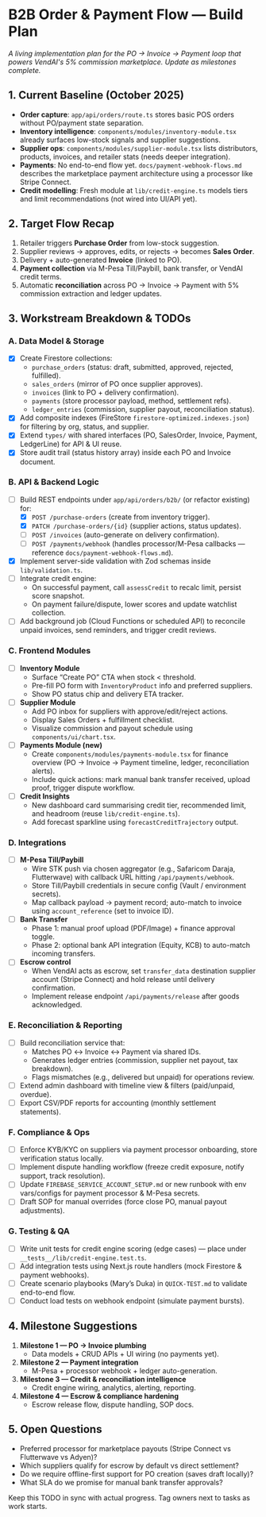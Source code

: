 # B2B Order & Payment Flow — Build Plan

_A living implementation plan for the PO → Invoice → Payment loop that powers VendAI's 5% commission marketplace. Update as milestones complete._

## 1. Current Baseline (October 2025)

- **Order capture**: `app/api/orders/route.ts` stores basic POS orders without PO/payment state separation.
- **Inventory intelligence**: `components/modules/inventory-module.tsx` already surfaces low-stock signals and supplier suggestions.
- **Supplier ops**: `components/modules/supplier-module.tsx` lists distributors, products, invoices, and retailer stats (needs deeper integration).
- **Payments**: No end-to-end flow yet. `docs/payment-webhook-flows.md` describes the marketplace payment architecture using a processor like Stripe Connect.
- **Credit modelling**: Fresh module at `lib/credit-engine.ts` models tiers and limit recommendations (not wired into UI/API yet).

## 2. Target Flow Recap

1. Retailer triggers **Purchase Order** from low-stock suggestion.
2. Supplier reviews → approves, edits, or rejects → becomes **Sales Order**.
3. Delivery + auto-generated **Invoice** (linked to PO).
4. **Payment collection** via M-Pesa Till/Paybill, bank transfer, or VendAI credit terms.
5. Automatic **reconciliation** across PO → Invoice → Payment with 5% commission extraction and ledger updates.

## 3. Workstream Breakdown & TODOs

### A. Data Model & Storage
- [x] Create Firestore collections:
  - `purchase_orders` (status: draft, submitted, approved, rejected, fulfilled).
  - `sales_orders` (mirror of PO once supplier approves).
  - `invoices` (link to PO + delivery confirmation).
  - `payments` (store processor payload, method, settlement refs).
  - `ledger_entries` (commission, supplier payout, reconciliation status).
- [x] Add composite indexes (FireStore `firestore-optimized.indexes.json`) for filtering by org, status, and supplier.
- [x] Extend `types/` with shared interfaces (PO, SalesOrder, Invoice, Payment, LedgerLine) for API & UI reuse.
- [x] Store audit trail (status history array) inside each PO and Invoice document.

### B. API & Backend Logic
- [ ] Build REST endpoints under `app/api/orders/b2b/` (or refactor existing) for:
  - [x] `POST /purchase-orders` (create from inventory trigger).
  - [x] `PATCH /purchase-orders/{id}` (supplier actions, status updates).
  - [ ] `POST /invoices` (auto-generate on delivery confirmation).
  - [ ] `POST /payments/webhook` (handles processor/M-Pesa callbacks — reference `docs/payment-webhook-flows.md`).
- [x] Implement server-side validation with Zod schemas inside `lib/validation.ts`.
- [ ] Integrate credit engine:
  - On successful payment, call `assessCredit` to recalc limit, persist score snapshot.
  - On payment failure/dispute, lower scores and update watchlist collection.
- [ ] Add background job (Cloud Functions or scheduled API) to reconcile unpaid invoices, send reminders, and trigger credit reviews.

### C. Frontend Modules
- [ ] **Inventory Module**
  - Surface “Create PO” CTA when stock < threshold.
  - Pre-fill PO form with `InventoryProduct` info and preferred suppliers.
  - Show PO status chip and delivery ETA tracker.
- [ ] **Supplier Module**
  - Add PO inbox for suppliers with approve/edit/reject actions.
  - Display Sales Orders + fulfillment checklist.
  - Visualize commission and payout schedule using `components/ui/chart.tsx`.
- [ ] **Payments Module (new)**
  - Create `components/modules/payments-module.tsx` for finance overview (PO → Invoice → Payment timeline, ledger, reconciliation alerts).
  - Include quick actions: mark manual bank transfer received, upload proof, trigger dispute workflow.
- [ ] **Credit Insights**
  - New dashboard card summarising credit tier, recommended limit, and headroom (reuse `lib/credit-engine.ts`).
  - Add forecast sparkline using `forecastCreditTrajectory` output.

### D. Integrations
- [ ] **M-Pesa Till/Paybill**
  - Wire STK push via chosen aggregator (e.g., Safaricom Daraja, Flutterwave) with callback URL hitting `/api/payments/webhook`.
  - Store Till/Paybill credentials in secure config (Vault / environment secrets).
  - Map callback payload → payment record; auto-match to invoice using `account_reference` (set to invoice ID).
- [ ] **Bank Transfer**
  - Phase 1: manual proof upload (PDF/Image) + finance approval toggle.
  - Phase 2: optional bank API integration (Equity, KCB) to auto-match incoming transfers.
- [ ] **Escrow control**
  - When VendAI acts as escrow, set `transfer_data` destination supplier account (Stripe Connect) and hold release until delivery confirmation.
  - Implement release endpoint `/api/payments/release` after goods acknowledged.

### E. Reconciliation & Reporting
- [ ] Build reconciliation service that:
  - Matches PO ↔ Invoice ↔ Payment via shared IDs.
  - Generates ledger entries (commission, supplier net payout, tax breakdown).
  - Flags mismatches (e.g., delivered but unpaid) for operations review.
- [ ] Extend admin dashboard with timeline view & filters (paid/unpaid, overdue).
- [ ] Export CSV/PDF reports for accounting (monthly settlement statements).

### F. Compliance & Ops
- [ ] Enforce KYB/KYC on suppliers via payment processor onboarding, store verification status locally.
- [ ] Implement dispute handling workflow (freeze credit exposure, notify support, track resolution).
- [ ] Update `FIREBASE_SERVICE_ACCOUNT_SETUP.md` or new runbook with env vars/configs for payment processor & M-Pesa secrets.
- [ ] Draft SOP for manual overrides (force close PO, manual payout adjustments).

### G. Testing & QA
- [ ] Write unit tests for credit engine scoring (edge cases) — place under `__tests__/lib/credit-engine.test.ts`.
- [ ] Add integration tests using Next.js route handlers (mock Firestore & payment webhooks).
- [ ] Create scenario playbooks (Mary’s Duka) in `QUICK-TEST.md` to validate end-to-end flow.
- [ ] Conduct load tests on webhook endpoint (simulate payment bursts).

## 4. Milestone Suggestions

1. **Milestone 1 — PO → Invoice plumbing**
   - Data models + CRUD APIs + UI wiring (no payments yet).
2. **Milestone 2 — Payment integration**
   - M-Pesa + processor webhook + ledger auto-generation.
3. **Milestone 3 — Credit & reconciliation intelligence**
   - Credit engine wiring, analytics, alerting, reporting.
4. **Milestone 4 — Escrow & compliance hardening**
   - Escrow release flow, dispute handling, SOP docs.

## 5. Open Questions

- Preferred processor for marketplace payouts (Stripe Connect vs Flutterwave vs Adyen)?
- Which suppliers qualify for escrow by default vs direct settlement?
- Do we require offline-first support for PO creation (saves draft locally)?
- What SLA do we promise for manual bank transfer approvals?

Keep this TODO in sync with actual progress. Tag owners next to tasks as work starts.
